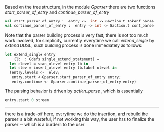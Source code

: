 

Based on the tree structure, in the module *Gparser* there are two  functions *start_parser_of_entry* and *continue_parser_of_entry*

```ocaml
val start_parser_of_entry :  entry ->  int -> Gaction.t Tokenf.parse 
val continue_parser_of_entry :  entry -> int -> Gaction.t cont_parse
```
Note that the parser building process is very fast, there is not too much work involved, for simplicity, currently,
everytime we call *extend_single* by *extend* DDSL, such building process is done immediately as follows:

```ocaml
let extend_single entry
    (lb  : Gdefs.single_extend_statement) =
  let olevel = scan_olevel entry lb in
  let elev = insert_olevel entry lb.label olevel in
  (entry.levels <-  elev;
   entry.start <-Gparser.start_parser_of_entry entry;
   entry.continue <- Gparser.continue_parser_of_entry entry)
```

The parsing behavior is driven by *action_parse* , which is essentially:

```ocaml
entry.start 0 stream
```

------

there is a trade-off here, everytime we do the insertion, and rebuild  the parser is a bit wasteful, if not working this way, the user has to finalize the parser -- which is a burdern to the user
